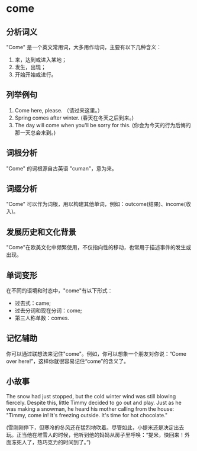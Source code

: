 # come

## 分析词义

  

"Come" 是一个英文常用词，大多用作动词，主要有以下几种含义：

  

1.  来，达到或进入某地；
2.  发生，出现；
3.  开始开始或进行。

  

## 列举例句

  

1.  Come here, please. （请过来这里。）
2.  Spring comes after winter. (春天在冬天之后到来。)
3.  The day will come when you'll be sorry for this. (你会为今天的行为后悔的那一天总会来到。)

  

## 词根分析

  

"Come" 的词根源自古英语 "cuman"，意为来。

  

## 词缀分析

  

"Come" 可以作为词根，用以构建其他单词，例如：outcome(结果)、income(收入)。

  

## 发展历史和文化背景

  

"Come"在欧美文化中频繁使用，不仅指向性的移动，也常用于描述事件的发生或出现。

  

## 单词变形

  

在不同的语境和时态中，"come"有以下形式：

  

*   过去式：came;
*   过去分词和现在分词：come;
*   第三人称单数：comes.

  

## 记忆辅助

  

你可以通过联想法来记住"come"。例如，你可以想象一个朋友对你说：“Come over here!”，这样你就很容易记住“come”的含义了。

  

## 小故事

  

The snow had just stopped, but the cold winter wind was still blowing fiercely. Despite this, little Timmy decided to go out and play. Just as he was making a snowman, he heard his mother calling from the house: "Timmy, come in! It's freezing outside. It's time for hot chocolate."

  

(雪刚刚停下，但寒冷的冬风还在猛烈地吹着。尽管如此，小提米还是决定出去玩。正当他在堆雪人的时候，他听到他的妈妈从房子里呼唤：“提米，快回来！外面冻死人了，热巧克力的时间到了。”)
